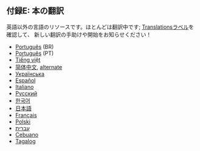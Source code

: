 <!-- ## Appendix E: Translations of the Book -->

## 付録E: 本の翻訳

<!-- For resources in languages other than English. Most are still in progress; see -->
<!-- [the Translations label][label] to help or let us know about a new translation! -->

英語以外の言語のリソースです。ほとんどは翻訳中です; [Translationsラベル][label]を確認して、
新しい翻訳の手助けや開始をお知らせください！

[label]: https://github.com/rust-lang/book/issues?q=is%3Aopen+is%3Aissue+label%3ATranslations

- [Português](https://github.com/rust-br/rust-book-pt-br) (BR)
- [Português](https://github.com/nunojesus/rust-book-pt-pt) (PT)
- [Tiếng việt](https://github.com/hngnaig/rust-lang-book/tree/vi-VN)
- [简体中文](http://www.broadview.com.cn/article/144), [alternate](https://github.com/KaiserY/trpl-zh-cn)
- [Українська](https://github.com/pavloslav/rust-book-uk-ua)
- [Español](https://github.com/thecodix/book)
- [Italiano](https://github.com/CodelessFuture/trpl2-it)
- [Русский](https://github.com/iDeBugger/rust-book-ru)
- [한국어](https://github.com/rinthel/rust-lang-book-ko)
- [日本語](https://github.com/hazama-yuinyan/book)
- [Français](https://github.com/quadrifoglio/rust-book-fr)
- [Polski](https://github.com/paytchoo/book-pl)
- [עברית](https://github.com/idanmel/rust-book-heb)
- [Cebuano](https://github.com/agentzero1/book)
- [Tagalog](https://github.com/josephace135/book)

